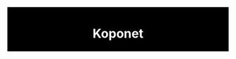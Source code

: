<!DOCTYPE html>
<html>
<head>
<style>
#header {
    background-color:black;
    color:white;
    text-align:center;
    padding:5px;
}
</style>
</head>
<body>
<div id="header">
<h1>Koponet</h1>
</div>
</body>
</html>
